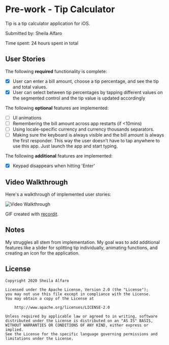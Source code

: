 # Pre-work - Tip Calculator

Tip is a tip calculator application for iOS.

Submitted by: Sheila Alfaro

Time spent: 24 hours spent in total

## User Stories

The following **required** functionality is complete:

* [x] User can enter a bill amount, choose a tip percentage, and see the tip and total values.
* [x] User can select between tip percentages by tapping different values on the segmented control and the tip value is updated accordingly

The following **optional** features are implemented:

* [ ] UI animations
* [ ] Remembering the bill amount across app restarts (if <10mins)
* [ ] Using locale-specific currency and currency thousands separators.
* [ ] Making sure the keyboard is always visible and the bill amount is always the first responder. This way the user doesn't have to tap anywhere to use this app. Just launch the app and start typing.

The following **additional** features are implemented:

* [x] Keypad disappears when hitting 'Enter' 

## Video Walkthrough

Here's a walkthrough of implemented user stories:

<img src='http://g.recordit.co/vVvlcMMLu5.gif' title='Video Walkthrough' width='' alt='Video Walkthrough' />

GIF created with [recordit](https://recordit.co/).

## Notes

My struggles all stem from implementation. My goal was to add additional features like a slider for splitting tip individually, animating functions, and creating an icon for the application.

## License

    Copyright 2020 Sheila Alfaro

    Licensed under the Apache License, Version 2.0 (the "License");
    you may not use this file except in compliance with the License.
    You may obtain a copy of the License at

        http://www.apache.org/licenses/LICENSE-2.0

    Unless required by applicable law or agreed to in writing, software
    distributed under the License is distributed on an "AS IS" BASIS,
    WITHOUT WARRANTIES OR CONDITIONS OF ANY KIND, either express or implied.
    See the License for the specific language governing permissions and
    limitations under the License.
